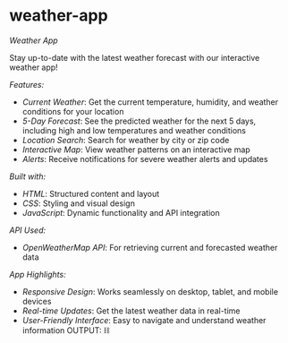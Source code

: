 # weather-app

*Weather App*

Stay up-to-date with the latest weather forecast with our interactive weather app!

*Features:*

- *Current Weather*: Get the current temperature, humidity, and weather conditions for your location
- *5-Day Forecast*: See the predicted weather for the next 5 days, including high and low temperatures and weather conditions
- *Location Search*: Search for weather by city or zip code
- *Interactive Map*: View weather patterns on an interactive map
- *Alerts*: Receive notifications for severe weather alerts and updates

*Built with:*

- *HTML*: Structured content and layout
- *CSS*: Styling and visual design
- *JavaScript*: Dynamic functionality and API integration

*API Used:*

- *OpenWeatherMap API*: For retrieving current and forecasted weather data

*App Highlights:*

- *Responsive Design*: Works seamlessly on desktop, tablet, and mobile devices
- *Real-time Updates*: Get the latest weather data in real-time
- *User-Friendly Interface*: Easy to navigate and understand weather information
OUTPUT:
⛓️
